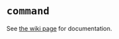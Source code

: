 # `command`

See [the wiki page](https://github.com/ccowmu/ccawmunity/wiki/Package:-command) for documentation.